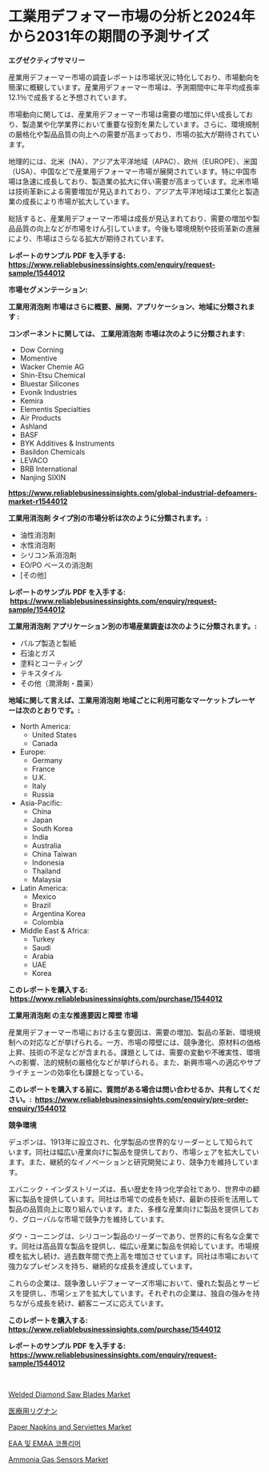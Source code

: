 <p><h1>工業用デフォマー市場の分析と2024年から2031年の期間の予測サイズ</h1></p><p><strong>エグゼクティブサマリー</strong></p>
<p><p>産業用デフォーマー市場の調査レポートは市場状況に特化しており、市場動向を簡潔に概観しています。産業用デフォーマー市場は、予測期間中に年平均成長率12.1％で成長すると予想されています。</p><p>市場動向に関しては、産業用デフォーマー市場は需要の増加に伴い成長しており、製造業や化学業界において重要な役割を果たしています。さらに、環境規制の厳格化や製品品質の向上への需要が高まっており、市場の拡大が期待されています。</p><p>地理的には、北米（NA）、アジア太平洋地域（APAC）、欧州（EUROPE）、米国（USA）、中国などで産業用デフォーマー市場が展開されています。特に中国市場は急速に成長しており、製造業の拡大に伴い需要が高まっています。北米市場は技術革新による需要増加が見込まれており、アジア太平洋地域は工業化と製造業の成長により市場が拡大しています。</p><p>総括すると、産業用デフォーマー市場は成長が見込まれており、需要の増加や製品品質の向上などが市場をけん引しています。今後も環境規制や技術革新の進展により、市場はさらなる拡大が期待されています。</p></p>
<p><strong>レポートのサンプル PDF を入手する: <a href="https://www.reliablebusinessinsights.com/enquiry/request-sample/1544012">https://www.reliablebusinessinsights.com/enquiry/request-sample/1544012</a></strong></p>
<p><strong>市場セグメンテーション:</strong></p>
<p><strong> 工業用消泡剤 市場はさらに概要、展開、アプリケーション、地域に分類されます :</strong></p>
<p><strong>コンポーネントに関しては、 工業用消泡剤 市場は次のように分類されます: &nbsp;</strong></p>
<p><ul><li>Dow Corning</li><li>Momentive</li><li>Wacker Chemie AG</li><li>Shin-Etsu Chemical</li><li>Bluestar Silicones</li><li>Evonik Industries</li><li>Kemira</li><li>Elementis Specialties</li><li>Air Products</li><li>Ashland</li><li>BASF</li><li>BYK Additives & Instruments</li><li>Basildon Chemicals</li><li>LEVACO</li><li>BRB International</li><li>Nanjing SIXIN</li></ul></p>
<p><strong><a href="https://www.reliablebusinessinsights.com/global-industrial-defoamers-market-r1544012">https://www.reliablebusinessinsights.com/global-industrial-defoamers-market-r1544012</a></strong></p>
<p><strong> 工業用消泡剤 タイプ別の市場分析は次のように分類されます。:</strong></p>
<p><ul><li>油性消泡剤</li><li>水性消泡剤</li><li>シリコン系消泡剤</li><li>EO/PO ベースの消泡剤</li><li>[その他]</li></ul></p>
<p><strong>レポートのサンプル PDF を入手する: &nbsp;<a href="https://www.reliablebusinessinsights.com/enquiry/request-sample/1544012">https://www.reliablebusinessinsights.com/enquiry/request-sample/1544012</a></strong></p>
<p><strong> 工業用消泡剤 アプリケーション別の市場産業調査は次のように分類されます。:</strong></p>
<p><ul><li>パルプ製造と製紙</li><li>石油とガス</li><li>塗料とコーティング</li><li>テキスタイル</li><li>その他（潤滑剤・農薬）</li></ul></p>
<p><strong>地域に関して言えば、工業用消泡剤 地域ごとに利用可能なマーケットプレーヤーは次のとおりです。:</strong></p>
<p><ul>
    <li>
        North America:
        <ul>
            <li>United States</li>
            <li>Canada</li>
        </ul>
    </li>
    <li>
        Europe:
        <ul>
            <li>Germany</li>
            <li>France</li>
            <li>U.K.</li>
            <li>Italy</li>
            <li>Russia</li>
        </ul>
    </li>
    <li>
        Asia-Pacific:
        <ul>
            <li>China</li>
            <li>Japan</li>
            <li>South Korea</li>
            <li>India</li>
            <li>Australia</li>
            <li>China Taiwan</li>
            <li>Indonesia</li>
            <li>Thailand</li>
            <li>Malaysia</li>
        </ul>
    </li>
    <li>
        Latin America:
        <ul>
            <li>Mexico</li>
            <li>Brazil</li>
            <li>Argentina Korea</li>
            <li>Colombia</li>
        </ul>
    </li>
    <li>
        Middle East & Africa:
        <ul>
            <li>Turkey</li>
            <li>Saudi</li>
            <li>Arabia</li>
            <li>UAE</li>
            <li>Korea</li>
        </ul>
    </li>
    </ul></p>
<p><strong>このレポートを購入する: &nbsp;<a href="https://www.reliablebusinessinsights.com/purchase/1544012">https://www.reliablebusinessinsights.com/purchase/1544012</a></strong></p>
<p><strong>工業用消泡剤 の主な推進要因と障壁 市場</strong></p>
<p><p>産業用デフォーマー市場における主な要因は、需要の増加、製品の革新、環境規制への対応などが挙げられる。一方、市場の障壁には、競争激化、原材料の価格上昇、技術の不足などが含まれる。課題としては、需要の変動や不確実性、環境への影響、法的規制の厳格化などが挙げられる。また、新興市場への適応やサプライチェーンの効率化も課題となっている。</p></p>
<p><strong>このレポートを購入する前に、質問がある場合は問い合わせるか、共有してください。:&nbsp; <a href="https://www.reliablebusinessinsights.com/enquiry/pre-order-enquiry/1544012">https://www.reliablebusinessinsights.com/enquiry/pre-order-enquiry/1544012</a></strong></p>
<p><strong>競争環境</strong></p>
<p><p>デュポンは、1913年に設立され、化学製品の世界的なリーダーとして知られています。同社は幅広い産業向けに製品を提供しており、市場シェアを拡大しています。また、継続的なイノベーションと研究開発により、競争力を維持しています。</p><p>エバニック・インダストリーズは、長い歴史を持つ化学会社であり、世界中の顧客に製品を提供しています。同社は市場での成長を続け、最新の技術を活用して製品の品質向上に取り組んでいます。また、多様な産業向けに製品を提供しており、グローバルな市場で競争力を維持しています。</p><p>ダウ・コーニングは、シリコーン製品のリーダーであり、世界的に有名な企業です。同社は高品質な製品を提供し、幅広い産業に製品を供給しています。市場規模を拡大し続け、過去数年間で売上高を増加させています。同社は市場において強力なプレゼンスを持ち、継続的な成長を達成しています。</p><p>これらの企業は、競争激しいデフォーマーズ市場において、優れた製品とサービスを提供し、市場シェアを拡大しています。それぞれの企業は、独自の強みを持ちながら成長を続け、顧客ニーズに応えています。</p></p>
<p><strong>このレポートを購入する: &nbsp; <a href="https://www.reliablebusinessinsights.com/purchase/1544012">https://www.reliablebusinessinsights.com/purchase/1544012</a></strong></p>
<p><strong>レポートのサンプル PDF を入手する: &nbsp;<a href="https://www.reliablebusinessinsights.com/enquiry/request-sample/1544012">https://www.reliablebusinessinsights.com/enquiry/request-sample/1544012</a></strong><strong></strong></p>
<p>&nbsp;</p>
<p><p><a href="https://github.com/mharielmesa/Market-Research-Report-List-3/blob/main/welded-diamond-saw-blades-market.md">Welded Diamond Saw Blades Market</a></p><p><a href="https://github.com/laurenreichert/Market-Research-Report-List-1/blob/main/736335890723.md">医療用リグナン</a></p><p><a href="https://github.com/myacatherineblakecaczo9vcsw/Market-Research-Report-List-2/blob/main/paper-napkins-and-serviettes-market.md">Paper Napkins and Serviettes Market</a></p><p><a href="https://github.com/lzuwsfreyoq70/Market-Research-Report-List-2/blob/main/952400097713.md">EAA 및 EMAA 코폴리머</a></p><p><a href="https://issuu.com/reportprime-2/docs/ammonia-gas-sensors-market-size-2030.pptx">Ammonia Gas Sensors Market</a></p></p>